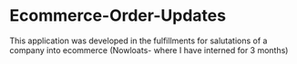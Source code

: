 # Ecommerce-Order-Updates
This application was developed in the fulfillments for salutations of a company into ecommerce (Nowloats- where I have interned for 3 months)
